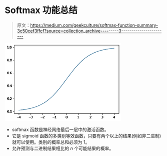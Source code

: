 # Softmax 功能总结

> 原文：<https://medium.com/geekculture/softmax-function-summary-3c50cef3ffcf?source=collection_archive---------3----------------------->

![](img/b70aadd767e237aae451359c03ec038f.png)

*   softmax 函数是神经网络最后一层中的激活函数。
*   它是 sigmoid 函数的多类别等效函数，只要有两个以上的结果(例如非二进制)就可以使用。类别的概率总和必须为 1。
*   允许预测与二进制结果相比的 *n* 个可能结果的概率。